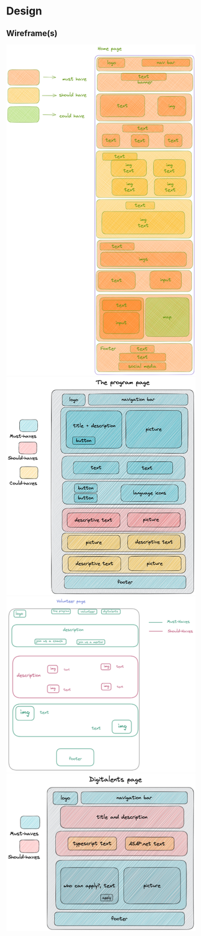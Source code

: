# Design

## Wireframe(s)

![home](../public/homepage.png) ![program](../public/program.png)
![volunteer](../public/volunteer.png) ![digitalents](../public/digitalents.png)
